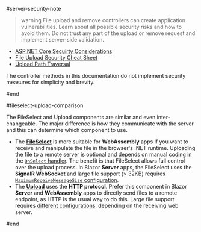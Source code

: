 #server-security-note

>warning File upload and remove controllers can create application vulnerabilities. Learn about all possible security risks and how to avoid them. Do not trust any part of the upload or remove request and implement server-side validation.
>
* [ASP.NET Core Secuirty Considerations](https://docs.microsoft.com/en-us/aspnet/core/mvc/models/file-uploads?view=aspnetcore-6.0#security-considerations)
* [File Upload Security Cheat Sheet](https://cheatsheetseries.owasp.org/cheatsheets/File_Upload_Cheat_Sheet.html)
* [Upload Path Traversal](https://security.stackexchange.com/questions/177307/path-traversal-via-filename)
>
The controller methods in this documentation do not implement security measures for simplicity and brevity.

#end


#fileselect-upload-comparison

The FileSelect and Upload components are similar and even inter-changeable. The major difference is how they communicate with the server and this can determine which component to use.

* The [**FileSelect**](slug://fileselect-overview) is more suitable for **WebAssembly** apps if you want to receive and manipulate the file in the browser's .NET runtime. Uploading the file to a remote server is optional and depends on manual coding in the [`OnSelect` handler](slug://fileselect-events#onselect). The benefit is that FileSelect allows full control over the upload process. In Blazor **Server** apps, the FileSelect uses the **SignalR WebSocket** and large file support (> 32KB) requires [`MaximumReceiveMessageSize` configuration](slug://fileselect-overview#large-file-support).
* The [**Upload**](slug://upload-overview) uses the **HTTP protocol**. Prefer this component in Blazor **Server** and **WebAssembly** apps to directly send files to a remote endpoint, as HTTP is the usual way to do this. Large file support requires [different configurations](slug://upload-overview#large-file-uploads), depending on the receiving web server.

#end
